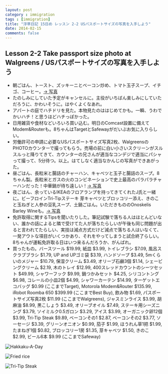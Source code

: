 ```yaml
---
layout: post
category : immigration
tags : [immigration]
title: "浮草日記 15日め レッスン 2-2 USパスポートサイズの写真を入手しよう"
date: 2014-02-15
comments: false
---
```


## Lesson 2-2 Take passport size photo at Walgreens / USパスポートサイズの写真を入手しよう

* 朝ごはん、トースト、ズッキーニとベーコン炒め、トマト玉子スープ、イチゴ、コーヒー。[-> 写真](http://instagram.com/p/kdD1l-lDd6/)
* たのしみにしていた予定がキャンセルに。主役がいちばん楽しみにしていただろうに、かわいそうに。はやくよくなあれ。&nbsp; 
* アパートの庭でハチドリを見た。本物見たのははじめてかも。一瞬、うわでかいハチ！と思うほどハチっぽかった。&nbsp; 
* 日用雑貨や食材などいろいろ買い込む。明日のComcast設置に備えてModem&Routerも。8ちゃんはTargetとSafewayがだいぶお気に入りらしい。
* 労働許可の申請に必要なUSパスポートサイズ写真2枚、WalgreensのPHOTOカウンターで撮ってもらう。売場の前に白い小さいスクリーンがスルスルっと降りてきて、カウンターの兄さんが適当なコンデジで適当にパシャって撮って、5分待つ。以上。はてしなく適当なかんじの写真ができあがった。
* 昼ごはん、長粒米と腸詰のチャーハン、キャベツと玉子と腸詰のスープ。8ちゃん製。長粒米とガスの火のコンビネーションで史上最高のパラパラチャーハンだった！中華鍋が待ち遠しい！[-> 写真](http://instagram.com/p/kf9xEMlDax/)
* 夜ごはん、余っているIKEAのフロアランプを持ってきてくれたJ氏と一緒に。ビーフロインTri-Tipステーキ 芽キャベツとブロッコリー添え、きのこと玉ねぎと人参の豆乳スープ、土鍋ごはん。いただきもののOnoskelis Barley Wineも。[-> 写真](http://instagram.com/p/kf-MstlDbl/)
* 免許取得に関するTipsを聞いたりした。筆記試験で落ちる人はほとんどいない、誰かの話によると隣で受けてた人が落ちたらしいが午後も同じ問題が出ると言われてたらしい、実技は減点方式だけど減点で落ちる人はいなくて、一発アウトな項目がいくつかあり、それをやってしまうと試合終了らしい。8ちゃんが運転免許取る日はいつ来るんだろうか、がんばれ。
* 買ったもの。バースツール $19.99, 紙皿 $3.99, トイレブラシ $7.09, 風呂スクラブブラシ $1.79, UP and UPゴミ袋 $3.19, ハンドソープ $3.49, 5mくらいのメジャー $10.79, 保湿クリーム $3.49, オリーブ石鹸3個 $1.14, シェービングクリーム $2.19, 木のトレイ $12.99, 400スレッドカウントのシーツセット $49.99, シャワーフック $9.99,  鍋つかみセット $4.25, シリコントング $6.98, コレールの小皿2個 $4.99, シャワーカーテン $14.99, ターゲットエコバッグ $0.99 (ここまでTarget), Motorola Modem&Router $135.99, iRobot Roomba 650 $399.99 (ここまでBest Buy), 飲み物 $1.69, パスポートサイズ写真2枚 $11.99 (ここまでWalgreens), ジャスミンライス $3.99, 胡麻油 $8.99, 黒こしょう $3.49, オリーブオイル $7.49, ステーキ用シーズニング $3.79, ソイミルク0.5ガロン $3.29, アイス $3.99, オーガニック卵12個 $3.99, Tri-Tip Steak $9.89, ベーコンその1 $2.87, ベーコンその2 $3.77, ソーセージ $3.39, グリーンオニオン $0.99, 茄子 $1.99, ほうれん草1把 $1.99, たまねぎ1個 $0.82, ブロッコリー1房 $1.35, 芽キャベツ $1.50, きのこ $2.99, ビール6本 $9.99 (ここまでSafeway)

![Hakkaku-A-Day](https://lh3.googleusercontent.com/-6w7qdq4YRe4/UwFOcYtImsI/AAAAAAAB5hA/bLqdzxEXjpg/w620-h465-no/14+-+1)

![Fried rice](https://lh4.googleusercontent.com/-0sf6IsME9MI/UwF3kWo9dKI/AAAAAAAB5wU/rtOPbEYsTEM/w620-h465-no/P1150437.JPG)

![Tri-Tip Steak](https://lh6.googleusercontent.com/-Iu4ipYENHB8/UwF3kRNLY2I/AAAAAAAB5wU/y4woNLd-j3s/w620-h465-no/P1150439.JPG)